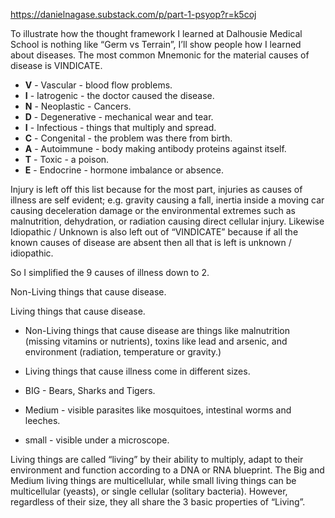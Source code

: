 https://danielnagase.substack.com/p/part-1-psyop?r=k5coj

To illustrate how the thought framework I learned at Dalhousie Medical School is nothing like “Germ vs Terrain”, I’ll show people how I learned about diseases. The most common Mnemonic for the material causes of disease is VINDICATE.

 * __V__ - Vascular - blood flow problems.
 * __I__ - Iatrogenic - the doctor caused the disease.
 * __N__ - Neoplastic - Cancers.
 * __D__ - Degenerative - mechanical wear and tear.
 * __I__ - Infectious - things that multiply and spread.
 * __C__ - Congenital - the problem was there from birth.
 * __A__ - Autoimmune - body making antibody proteins against itself.
 * __T__ - Toxic - a poison.
 * __E__ - Endocrine - hormone imbalance or absence.

Injury is left off this list because for the most part, injuries as causes of illness are self evident; e.g. gravity causing a fall, inertia inside a moving car causing deceleration damage or the environmental extremes such as malnutrition, dehydration, or radiation causing direct cellular injury. Likewise Idiopathic / Unknown is also left out of “VINDICATE” because if all the known causes of disease are absent then all that is left is unknown / idiopathic.

So I simplified the 9 causes of illness down to 2.

Non-Living things that cause disease.

Living things that cause disease.

 * Non-Living things that cause disease are things like malnutrition (missing vitamins or nutrients), toxins like lead and arsenic, and environment (radiation, temperature or gravity.)
 * Living things that cause illness come in different sizes.

 * BIG - Bears, Sharks and Tigers.
 * Medium - visible parasites like mosquitoes, intestinal worms and leeches.
 * small - visible under a microscope.

Living things are called “living” by their ability to multiply, adapt to their environment and function according to a DNA or RNA blueprint. The Big and Medium living things are multicellular, while small living things can be multicellular (yeasts), or single cellular (solitary bacteria). However, regardless of their size, they all share the 3 basic properties of “Living”.